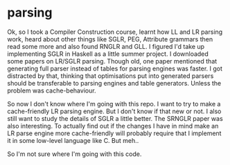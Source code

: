 parsing
=======

Ok, so I took a Compiler Construction course, learnt how LL and LR parsing work, heard about other things like SGLR, PEG, Attribute grammars then read some more and also found RNGLR and GLL. I figured I'd take up implementing SGLR in Haskell as a little summer project. I downloaded some papers on LR/SGLR parsing. Though old, one paper mentioned that generating full parser instead of tables for parsing engines was faster. I got distracted by that, thinking that optimisations put into generated parsers should be transferable to parsing engines and table generators. Unless the problem was cache-behaviour. 

So now I don't know where I'm going with this repo. I want to try to make a cache-friendly LR parsing engine. But I don't know if that new or not. I also still want to study the details of SGLR a little better. The SRNGLR paper was also interesting. 
To actually find out if the changes I have in mind make an LR parse engine more cache-friendly will probably require that I implement it in some low-level language like C. But meh.. 

So I'm not sure where I'm going with this code. 
